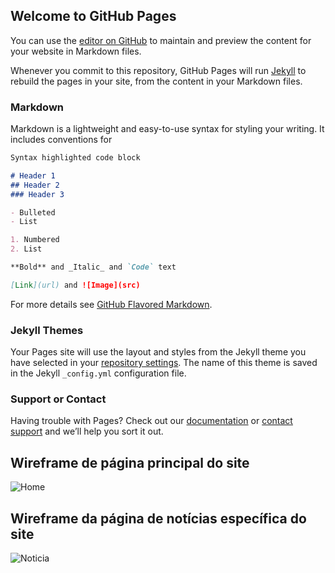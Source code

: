 ## Welcome to GitHub Pages

You can use the [editor on GitHub](https://github.com/jullysilva/AKanimes/edit/master/README.md) to maintain and preview the content for your website in Markdown files.

Whenever you commit to this repository, GitHub Pages will run [Jekyll](https://jekyllrb.com/) to rebuild the pages in your site, from the content in your Markdown files.

### Markdown

Markdown is a lightweight and easy-to-use syntax for styling your writing. It includes conventions for

```markdown
Syntax highlighted code block

# Header 1
## Header 2
### Header 3

- Bulleted
- List

1. Numbered
2. List

**Bold** and _Italic_ and `Code` text

[Link](url) and ![Image](src)
```

For more details see [GitHub Flavored Markdown](https://guides.github.com/features/mastering-markdown/).

### Jekyll Themes

Your Pages site will use the layout and styles from the Jekyll theme you have selected in your [repository settings](https://github.com/jullysilva/AKanimes/settings). The name of this theme is saved in the Jekyll `_config.yml` configuration file.

### Support or Contact

Having trouble with Pages? Check out our [documentation](https://help.github.com/categories/github-pages-basics/) or [contact support](https://github.com/contact) and we’ll help you sort it out.

## Wireframe de página principal do site

![Home](https://user-images.githubusercontent.com/42702863/66725363-98f6be80-ee07-11e9-9ca1-ed511eb1d56e.png)

## Wireframe da página de notícias específica do site

![Noticia](https://user-images.githubusercontent.com/42702863/66725402-099ddb00-ee08-11e9-9391-998593190927.png)
